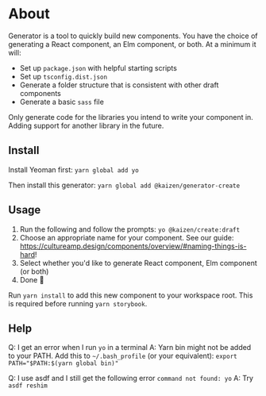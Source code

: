 # About 
Generator is a tool to quickly build new components. You have the choice of generating a React component, an Elm component, or both. At a minimum it will: 
* Set up `package.json` with helpful starting scripts
* Set up `tsconfig.dist.json` 
* Generate a folder structure that is consistent with other draft components
* Generate a basic `sass` file

Only generate code for the libraries you intend to write your component in. Adding support for another library in the future.

## Install
Install Yeoman first: 
`yarn global add yo`

Then install this generator: 
`yarn global add @kaizen/generator-create`

## Usage
1. Run the following and follow the prompts: `yo @kaizen/create:draft` 
2. Choose an appropriate name for your component. See our guide: https://cultureamp.design/components/overview/#naming-things-is-hard!
3. Select whether you'd like to generate React component, Elm component (or both)
4. Done 🎉
   
Run `yarn install` to add this new component to your workspace root. This is required before running `yarn storybook`. 

## Help 
Q: I get an error when I run `yo` in a terminal
A: Yarn bin might not be added to your PATH. Add this to `~/.bash_profile` (or your equivalent): `export PATH="$PATH:$(yarn global bin)"`

Q: I use asdf and I still get the following error `command not found: yo`
A: Try `asdf reshim`